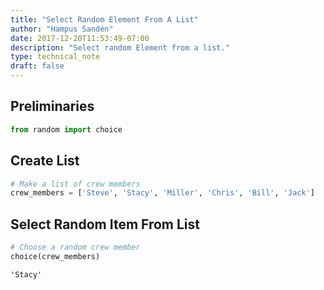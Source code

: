 ```yaml
---
title: "Select Random Element From A List"
author: "Hampus Sandén"
date: 2017-12-20T11:53:49-07:00
description: "Select random Element from a list."
type: technical_note
draft: false
---
```

## Preliminaries


```python
from random import choice
```

## Create List


```python
# Make a list of crew members
crew_members = ['Steve', 'Stacy', 'Miller', 'Chris', 'Bill', 'Jack']
```

## Select Random Item From List


```python
# Choose a random crew member
choice(crew_members)
```




    'Stacy'



